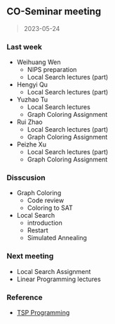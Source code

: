 ## CO-Seminar meeting

> 2023-05-24

### Last week

- Weihuang Wen
  - NIPS preparation
  - Local Search lectures (part)
- Hengyi Qu
  - Local Search lectures (part)
- Yuzhao Tu
  - Local Search lectures
  - Graph Coloring Assignment
- Rui Zhao
  - Local Search lectures (part)
  - Graph Coloring Assignment
- Peizhe Xu
  - Local Search lectures (part)
  - Graph Coloring Assignment

### Disscusion

- Graph Coloring
  - Code review
  - Coloring to SAT
- Local Search
  - introduction
  - Restart
  - Simulated Annealing

### Next meeting

- Local Search Assignment
- Linear Programming lectures

### Reference

- [TSP Programming](https://colab.research.google.com/github/norvig/pytudes/blob/main/ipynb/TSP.ipynb)